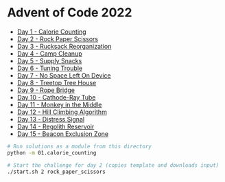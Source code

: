 # Advent of Code 2022

- [Day 1 - Calorie Counting](./01/calorie_counting.py)
- [Day 2 - Rock Paper Scissors](./02/rock_paper_scissors.py)
- [Day 3 - Rucksack Reorganization](./03/rucksack.py)
- [Day 4 - Camp Cleanup](./04/camp_cleanup.py)
- [Day 5 - Supply Snacks](./05/supply_snacks.py)
- [Day 6 - Tuning Trouble](./06/tuning_trouble.py)
- [Day 7 - No Space Left On Device](./07/no_space.py)
- [Day 8 - Treetop Tree House](./08/treetop_tree_house.py)
- [Day 9 - Rope Bridge](./09/rope_bridge.py)
- [Day 10 - Cathode-Ray Tube](./10/cathode_ray_tube.py)
- [Day 11 - Monkey in the Middle](./11/monkey_in_the_middle.py)
- [Day 12 - Hill Climbing Algorithm](./12/hill_climbing_algorithm.py)
- [Day 13 - Distress Signal](./13/distress_signal.py)
- [Day 14 - Regolith Reservoir](./14/regolith_reservoir.py)
- [Day 15 - Beacon Exclusion Zone](./15/beacon_exclusion_zone.py)

```bash
# Run solutions as a module from this directory
python -m 01.calorie_counting
```

```bash
# Start the challenge for day 2 (copies template and downloads input)
./start.sh 2 rock_paper_scissors
```
